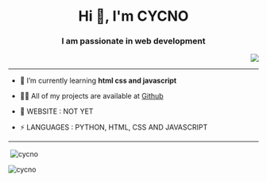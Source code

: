 <h1 align="center">Hi 👋, I'm CYCNO</h1>
<h3 align="center">I am passionate in web development</h3>

<p align="right"> <img src="https://img.etimg.com/thumb/msid-84146056,width-1070,height-580,imgsize-638053/photo.jpg" /> </p>

<hr>

- 🌱 I’m currently learning **html css and javascript**

- 👨‍💻 All of my projects are available at [Github](https://github.com/CYCNO)

- 💬 WEBSITE : NOT YET

- ⚡ LANGUAGES : PYTHON, HTML, CSS AND JAVASCRIPT

<hr>

<p>&nbsp;<img align="center" src="https://github-readme-stats.vercel.app/api?username=cycno&show_icons=true&locale=en" alt="cycno" /></p>
<p><img align="center" src="https://github-readme-streak-stats.herokuapp.com/?user=cycno&" alt="cycno" /></p>
